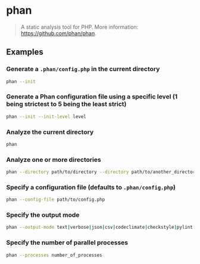# phan

> A static analysis tool for PHP. More information: <https://github.com/phan/phan>.

## Examples

### Generate a `.phan/config.php` in the current directory

```bash
phan --init
```

### Generate a Phan configuration file using a specific level (1 being strictest to 5 being the least strict)

```bash
phan --init --init-level level
```

### Analyze the current directory

```bash
phan
```

### Analyze one or more directories

```bash
phan --directory path/to/directory --directory path/to/another_directory
```

### Specify a configuration file (defaults to `.phan/config.php`)

```bash
phan --config-file path/to/config.php
```

### Specify the output mode

```bash
phan --output-mode text|verbose|json|csv|codeclimate|checkstyle|pylint|html
```

### Specify the number of parallel processes

```bash
phan --processes number_of_processes
```
